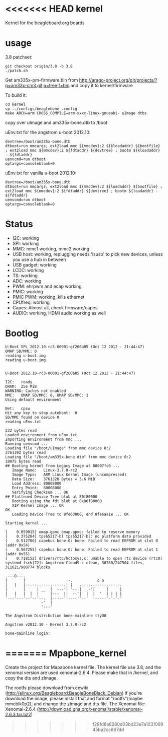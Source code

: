 <<<<<<< HEAD
kernel
======

Kernel for the beagleboard.org boards

usage
======

3.8 patchset:

```
git checkout origin/3.8 -b 3.8
./patch.sh
```

Get am335x-pm-firmware.bin from http://arago-project.org/git/projects/?p=am33x-cm3.git;a=tree;f=bin and copy it to kernel/firmware

To build it:

```
cd kernel
cp ../configs/beaglebone .config
make ARCH=arm CROSS_COMPILE=arm-xxxx-linux-gnueabi- uImage dtbs
```

copy over uImage and am335x-bone.dtb to /boot

uEnv.txt for the angstrom u-boot 2012.10:

```
devtree=/boot/am335x-bone.dtb
dtboot=run mmcargs; ext2load mmc ${mmcdev}:2 ${kloadaddr} ${bootfile} ; ext2load mmc ${mmcdev}:2 ${fdtaddr} ${devtree} ; bootm ${kloadaddr} - ${fdtaddr}
uenvcmd=run dtboot
optargs=consoleblank=0
```

uEnv.txt for vanilla u-boot 2012.10:

```
devtree=/boot/am335x-bone.dtb
dtboot=run mmcargs; ext2load mmc ${mmcdev}:2 ${loadaddr} ${bootfile} ; ext2load mmc ${mmcdev}:2 ${fdtaddr} ${devtree} ; bootm ${loadaddr} - ${fdtaddr}
uenvcmd=run dtboot
optargs=consoleblank=0
```

Status
======

 * I2C: working
 * SPI: working
 * MMC: mmc1 working, mmc2 working
 * USB host: working, replugging needs 'lsusb' to pick new devices, unless you use a hub in between
 * USB gadget: working
 * LCDC: working
 * TS: working
 * ADC: working
 * PWM: ehrpwm and ecap working
 * PMIC: working
 * PMIC PWM: working, kills ethernet
 * CPUfreq: working
 * Capes: Almost all, check firmware/capes
 * AUDIO: working, HDMI audio working as well

Bootlog
======

```
U-Boot SPL 2012.10-rc3-00001-gf260a85 (Oct 12 2012 - 21:44:47)
OMAP SD/MMC: 0
reading u-boot.img
reading u-boot.img


U-Boot 2012.10-rc3-00001-gf260a85 (Oct 12 2012 - 21:44:47)

I2C:   ready
DRAM:  256 MiB
WARNING: Caches not enabled
MMC:   OMAP SD/MMC: 0, OMAP SD/MMC: 1
Using default environment

Net:   cpsw
Hit any key to stop autoboot:  0 
SD/MMC found on device 0
reading uEnv.txt

232 bytes read
Loaded environment from uEnv.txt
Importing environment from mmc ...
Running uenvcmd ...
Loading file "/boot/uImage" from mmc device 0:2
3761392 bytes read
Loading file "/boot/am335x-bone.dtb" from mmc device 0:2
18975 bytes read
## Booting kernel from Legacy Image at 80007fc0 ...
   Image Name:   Linux-3.7.0-rc2
   Image Type:   ARM Linux Kernel Image (uncompressed)
   Data Size:    3761328 Bytes = 3.6 MiB
   Load Address: 80008000
   Entry Point:  80008000
   Verifying Checksum ... OK
## Flattened Device Tree blob at 80f80000
   Booting using the fdt blob at 0x80f80000
   XIP Kernel Image ... OK
OK
   Loading Device Tree to 8fe63000, end 8fe6aa1e ... OK
```

```
Starting kernel ...

[    0.059015] omap-gpmc omap-gpmc: failed to reserve memory
[    0.375284] tps65217-bl tps65217-bl: no platform data provided
[    0.512706] capebus bone:0: bone: Failed to read EEPROM at slot 0 (addr 0x54)
[    0.567255] capebus bone:0: bone: Failed to read EEPROM at slot 1 (addr 0x55)
[    0.718152] drivers/rtc/hctosys.c: unable to open rtc device (rtc0)
systemd-fsck[72]: Angstrom-Cloud9-: clean, 30760/247504 files, 311621/988774 blocks

.---O---.
|       |                  .-.           o o
|   |   |-----.-----.-----.| |   .----..-----.-----.
|       |     | __  |  ---'| '--.|  .-'|     |     |
|   |   |  |  |     |---  ||  --'|  |  |  '  | | | |
'---'---'--'--'--.  |-----''----''--'  '-----'-'-'-'
                -'  |
                '---'

The Angstrom Distribution bone-mainline ttyO0

Angstrom v2012.10 - Kernel 3.7.0-rc2

bone-mainline login:
```

=======
Mpapbone_kernel
===============
Create the project for Mapabone kernel file.
The kernel file use 3.8, and the xenomai version are used xenomai-2.6.4.
Please make that in /kernel, and copy the dts and zImage.

The rootfs please download from eewiki (http://elinux.org/Beagleboard:BeagleBoneBlack_Debian)
If you're download the image, please install that and format "rootfs"(maybe mmcblk0p2), and change the zImage and dts file.
The Xenomai file: Xenomai-2.6.4 (http://download.gna.org/xenomai/stable/xenomai-2.6.3.tar.bz2)
>>>>>>> f28fd8a8280d03bd23e7a103106945ba2cc867dd

